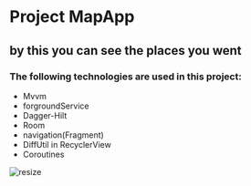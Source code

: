 # Project MapApp
## by this you can see the places you went 
### The following technologies are used in this project:
+ Mvvm
+ forgroundService
+ Dagger-Hilt
+ Room
+ navigation(Fragment)
+ DiffUtil in RecyclerView
+ Coroutines

![resize](https://user-images.githubusercontent.com/74426462/201340313-798dae97-72f8-4d54-be37-783bd0931abb.jpg)

